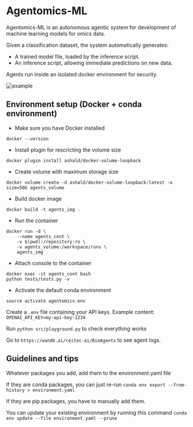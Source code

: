 # Agentomics-ML

Agentomics-ML is an autonomous agentic system for development of machine learning models for omics data.

Given a classification dataset, the system automatically generates:
- A trained model file, loaded by the inference script.
- An inference script, allowing immediate predictions on new data.

Agents run inside an isolated docker environment for security.

![example](https://s6.gifyu.com/images/bz7xh.gif)


## Environment setup (Docker + conda environment)
- Make sure you have Docker installed
```
docker --version
```
  
- Install plugin for rescricting the volume size
```
docker plugin install ashald/docker-volume-loopback
```

- Create volume with maximum storage size
```
docker volume create -d ashald/docker-volume-loopback:latest -o size=50G agents_volume
```

- Build docker image
```
docker build -t agents_img .
```

- Run the container
```
docker run -d \
    --name agents_cont \
    -v $(pwd):/repository:ro \
    -v agents_volume:/workspace/runs \
    agents_img
```

- Attach console to the container
```
docker exec -it agents_cont bash
python tests/tests.py -v
```
- Activate the default conda environment
```
source activate agentomics-env
```

Create a `.env` file containing your API keys. Example content: `OPENAI_API_KEY=my-api-key-1234`

Run `python src/playground.py` to check everything works

Go to `https://wandb.ai/ceitec-ai/BioAgents` to see agent logs.

## Guidelines and tips

Whatever packages you add, add them to the environment.yaml file

If they are conda packages, you can just re-run
`conda env export --from-history > environment.yaml`

If they are pip packages, you have to manually add them.

You can update your existing environment by running this command
`conda env update --file environment.yaml --prune`
